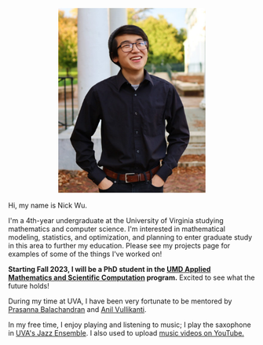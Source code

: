 ---
---
<div style="text-align: center;">

<img src="me.jpg" width=300/> 

</div>

Hi, my name is Nick Wu. 

I'm a 4th-year undergraduate at the University of Virginia studying mathematics and computer science. I'm interested in mathematical modeling, statistics, and optimization, and planning to enter graduate study in this area to further my education. Please see my projects page for examples of some of the things I've worked on!

__Starting Fall 2023, I will be a PhD student in the [UMD Applied Mathematics and Scientific Computation](https://amsc.umd.edu/) program.__ Excited to see what the future holds!

During my time at UVA, I have been very fortunate to be mentored by [Prasanna Balachandran](https://engineering.virginia.edu/balachandran-group/team) and [Anil Vullikanti](https://biocomplexity.virginia.edu/person/anil-vullikanti).

In my free time, I enjoy playing and listening to music; I play the saxophone in [UVA's Jazz Ensemble](https://www.youtube.com/watch?v=VESyseJabG4). I also used to upload [music videos on YouTube.](https://www.youtube.com/sladjkf)

